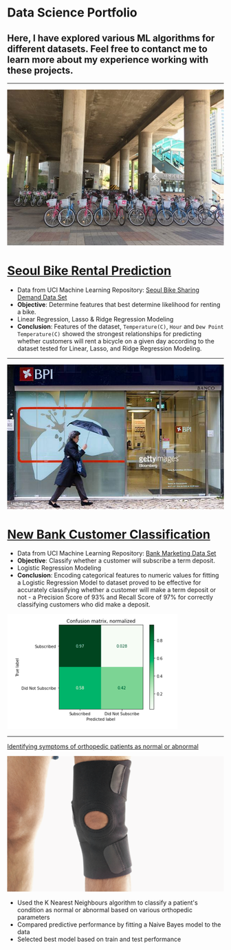 # Data Science Portfolio

## Here, I have explored various ML algorithms for different datasets. Feel free to contanct me to learn more about my experience working with these projects.

***

<img src="images/seoulbikerental.jpg?raw=true"/>

# [Seoul Bike Rental Prediction](https://github.com/lmkwytnicholas/nicholas-lee.github.io/blob/d0d0b9f4aa8f8963ceffdb97a85e67f65b6e6449/Seoul_Bike_Rental_Prediction.ipynb)
* Data from UCI Machine Learning Repository: [Seoul Bike Sharing Demand Data Set](https://archive.ics.uci.edu/ml/datasets/Seoul+Bike+Sharing+Demand)
* **Objective**: Determine features that best determine likelihood for renting a bike.
* Linear Regression, Lasso & Ridge Regression Modeling
* **Conclusion**: Features of the dataset, `Temperature(C)`, `Hour` and `Dew Point Temperature(C)` showed the strongest relationships for predicting whether customers will rent a bicycle on a given day according to the dataset tested for Linear, Lasso, and Ridge Regression Modeling. 

***

<img src="images/portugesebankcustomer.jpg?raw=true"/>

# [New Bank Customer Classification](https://github.com/lmkwytnicholas/nicholas-lee.github.io/blob/master/New_Bank_Customer_Classification.ipynb)
* Data from UCI Machine Learning Repository: [Bank Marketing Data Set](https://archive.ics.uci.edu/ml/datasets/Bank+Marketing)
* **Objective**: Classify whether a customer will subscribe a term deposit.
* Logistic Regression Modeling
* **Conclusion**: Encoding categorical features to numeric values for fitting a Logistic Regression Model to dataset proved to be effective for accurately classifying whether a customer will make a term deposit or not - a Precision Score of 93% and Recall Score of 97% for correctly classifying customers who did make a deposit. 

<img src="images/bankCustomerConfusionMatrix.png"/>

***

[Identifying symptoms of orthopedic patients as normal or abnormal]()

<img src="images/knee-brace-ortho.png?raw=true"/>

- Used the K Nearest Neighbours algorithm to classify a patient's condition as normal or abnormal based on various orthopedic parameters
- Compared predictive performance by fitting a Naive Bayes model to the data
- Selected best model based on train and test performance
